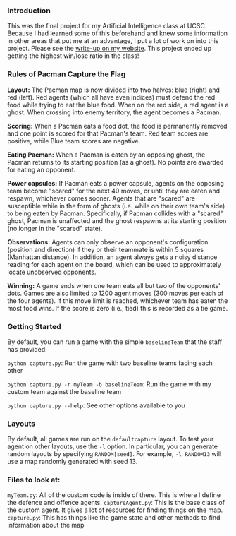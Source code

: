 ### Introduction

This was the final project for my Artificial Intelligence class at UCSC. Because I had learned some of this beforehand and knew some information in other areas that put me at an advantage, I put a lot of work on into this project. Please see the [write-up on my website](http://jaredj.xyz/projects/pacman_tournament_agent/). This project ended up getting the highest win/lose ratio in the class!

### Rules of Pacman Capture the Flag

**Layout:** The Pacman map is now divided into two halves: blue (right) and red (left). Red agents (which all have even indices) must defend the red food while trying to eat the blue food. When on the red side, a red agent is a ghost. When crossing into enemy territory, the agent becomes a Pacman.

**Scoring:** When a Pacman eats a food dot, the food is permanently removed and one point is scored for that Pacman's team. Red team scores are positive, while Blue team scores are negative.

**Eating Pacman:** When a Pacman is eaten by an opposing ghost, the Pacman returns to its starting position (as a ghost). No points are awarded for eating an opponent.

**Power capsules:** If Pacman eats a power capsule, agents on the opposing team become "scared" for the next 40 moves, or until they are eaten and respawn, whichever comes sooner. Agents that are "scared" are susceptible while in the form of ghosts (i.e. while on their own team's side) to being eaten by Pacman. Specifically, if Pacman collides with a "scared" ghost, Pacman is unaffected and the ghost respawns at its starting position (no longer in the "scared" state).

**Observations:** Agents can only observe an opponent's configuration (position and direction) if they or their teammate is within 5 squares (Manhattan distance). In addition, an agent always gets a noisy distance reading for each agent on the board, which can be used to approximately locate unobserved opponents.

**Winning:** A game ends when one team eats all but two of the opponents' dots. Games are also limited to 1200 agent moves (300 moves per each of the four agents). If this move limit is reached, whichever team has eaten the most food wins. If the score is zero (i.e., tied) this is recorded as a tie game.

### Getting Started

By default, you can run a game with the simple `baselineTeam` that the staff has provided:

`python capture.py`: Run the game with two baseline teams facing each other

`python capture.py -r myTeam -b baselineTeam`: Run the game with my custom team against the baseline team

`python capture.py --help`: See other options available to you

### Layouts

By default, all games are run on the `defaultcapture` layout. To test your agent on other layouts, use the `-l` option. In particular, you can generate random layouts by specifying `RANDOM[seed]`. For example, `-l RANDOM13` will use a map randomly generated with seed 13.

### Files to look at:

`myTeam.py`: All of the custom code is inside of there. This is where I define the defence and offence agents.
`captureAgent.py`: This is the base class of the custom agent. It gives a lot of resources for finding things on the map.
`capture.py`: This has things like the game state and other methods to find information about the map


